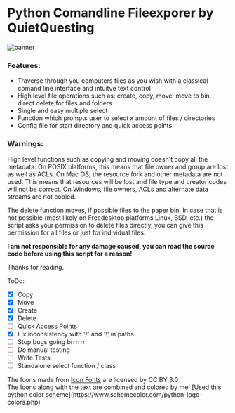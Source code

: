 # Python Comandline Fileexporer by QuietQuesting

![banner](https://user-images.githubusercontent.com/73032440/97810544-eba25300-1c74-11eb-87ed-7de2b34c0a55.png)

### Features:
- Traverse through you computers files as you wish with a classical comand line interface and intuitve text control
- High level file operations such as: create, copy, move, move to bin, direct delete for files and folders
- Single and easy multiple select
- Function which prompts user to select x amount of files / directories 
- Config file for start directory and quick access points

	
### Warnings:
High level functions such as copying and moving doesn't copy all the metadata: On POSIX platforms, this means that file owner and group are lost as well as ACLs. On Mac OS, the resource fork and other metadata are not used. This means that resources will be lost and file type and creator codes will not be correct. On Windows, file owners, ACLs and alternate data streams are not copied.

The delete function moves, if possible files to the paper bin. In case that is not possible (most likely on Freedesktop platforms Linux, BSD, etc.) the script asks your permission to delete files directly, you can give this permission for all files or just for individual files.

**I am not responsible for any damage caused, you can read the source code before using this script for a reason!** 

Thanks for reading.

ToDo:
- [x] Copy
- [x] Move
- [x] Create
- [x] Delete  
- [ ] Quick Access Points
- [x] Fix inconsistency with '/' and '\\' in paths
- [ ] Stop bugs going brrrrrr
- [ ] Do manual testing
- [ ] Write Tests
- [ ] Standalone select function / class

<div>The Icons made from <a href="http://www.onlinewebfonts.com/icon">Icon Fonts</a> are licensed by CC BY 3.0</div>
The Icons along with the text are combined and colored by me!
[Used this python color scheme](https://www.schemecolor.com/python-logo-colors.php)
